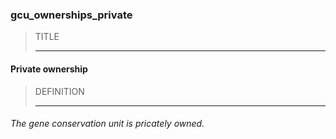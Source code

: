 ### gcu_ownerships_private



> TITLE
> 
> ------

#### Private ownership



> DEFINITION
> 
> ------

###### The gene conservation unit is pricately owned.